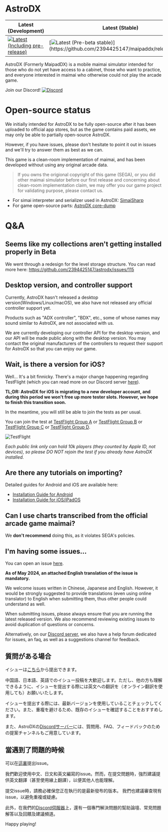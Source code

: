 # AstroDX

| Latest (Development) | Latest (Stable) |
|----------------------|-----------------|
| [![Latest (Including pre-release)](https://img.shields.io/github/v/release/2394425147/astrodx?include_prereleases&sort=date)](https://github.com/2394425147/maipaddx/releases/latest) | [![Latest (Pre-beta stable)](https://img.shields.io/github/v/release/2394425147/astrodx?include_prereleases&sort=date&filter=*beta.pre*)](https://github.com/2394425147/maipaddx/releases/latest) |

AstroDX (Formerly MaipadDX) is a mobile maimai simulator intended for those who do not yet have access to a cabinet, those who want to practice, and everyone interested in maimai who otherwise could not play the arcade game.

Join our Discord! [![Discord](https://dcbadge.vercel.app/api/server/6fpETgpvjZ?style=flat)](https://discord.gg/6fpETgpvjZ)  

# Open-source status

We initially intended for AstroDX to be fully open-source after it has been uploaded to official app stores, but as the game contains paid assets, we may only be able to partially open-source AstroDX.

However, if you have issues, please don't hesitate to point it out in issues and we'll try to answer them as best as we can.

This game is a clean-room implementation of maimai, and has been developed without using any original arcade data.
> If you owns the origional copyright of this game (SEGA), or you did other maimai simulator before our first release and concerning about clean-room implementation claim, we may offer you our game project for validating purpose, please contact us.
- For simai interpreter and serializer used in AstroDX: [SimaiSharp](https://github.com/reflektone-games/SimaiSharp)
- For game open-source parts: [AstroDX core-dump](https://github.com/2394425147/maipaddx/tree/main/core-dump)

# Q&A

## Seems like my collections aren't getting installed properly in Beta

We went through a redesign for the level storage structure. You can read more here: https://github.com/2394425147/astrodx/issues/115

## Desktop version, and controller support

Currently, AstroDX hasn't released a desktop version(Windows/Linux/macOS), we also have not released any official controller support yet.

Products such as "ADX controller", "BDX", etc., some of whose names may sound similar to AstroDX, are not associated with us.

We are currently developing our controller API for the desktop version, and our API will be made public along with the desktop version. You may contact the original manufacturers of the controllers to request their support for AstroDX so that you can enjoy our game.

## Wait, is there a version for iOS?
Well... It's a bit finnicky. There's a major change happening regarding TestFlight (which you can read more on our Discord server [here](https://discord.com/channels/892807792996536453/1210127565986205726/1238882652040200373)).

**TL;DR: AstroDX for iOS is migrating to a new developer account, and during this period we won't free up more tester slots. However, we hope to finish this transition soon.**

In the meantime, you will still be able to join the tests as per usual.

You can join the test at [TestFlight Group A](https://testflight.apple.com/join/rACTLjPL) or [TestFlight Group B](https://testflight.apple.com/join/ocj3yptn) or [TestFlight Group C](https://testflight.apple.com/join/CuMxZE2M) or [TestFlight Group D](https://testflight.apple.com/join/T6qKfV6f).

![TestFlight](https://img.shields.io/github/downloads/2394425147/maipaddx/total?label=TestFlight)

*Each public link only can hold 10k players (they counted by Apple ID, not devices), so please DO NOT rejoin the test if you already have AstroDX installed.*

## Are there any tutorials on importing?

Detailed guides for Android and iOS are available here:
- [Installation Guide for Android](https://sht.moe/adx-android)
- [Installation Guide for iOS/iPadOS](https://rentry.org/adx_ios)

## Can I use charts transcribed from the official arcade game maimai?

We **don't recommend** doing this, as it violates SEGA's policies.

## I'm having some issues...

You can open an issue [here](https://github.com/2394425147/maipaddx/issues).

**As of May 2024, an attached English translation of the issue is mandatory.**

We welcome issues written in Chinese, Japanese and English. However, it would be strongly suggested to provide translations (even using online translator) to English when submitting them, thus other people could understand as well.

When submitting issues, please always ensure that you are running the latest released version. We also recommend reviewing existing issues to avoid duplication of questions or concerns.

Alternatively, on our [Discord server](https://discord.gg/6fpETgpvjZ), we also have a help forum dedicated for issues, an faq, as well as a suggestions channel for feedback.

## 質問がある場合

イシューは[こちら](https://github.com/2394425147/maipaddx/issues)から提出できます。

中国語、日本語、英語でのイシュー投稿を大歓迎します。ただし、他の方も理解できるように、イシューを提出する際には英文への翻訳を（オンライン翻訳を使用しても）お願いいたします。

イシューを提出する際には、最新バージョンを使用していることチェックしてください。また、重複を避けるため、既存のイシューを確認することをおすすめします。

また、AstroDXの[Discordサーバー](https://discord.gg/6fpETgpvjZ)には、質問用、FAQ、フィードバックのための提案チャンネルもご用意しています。

## 當遇到了問題的時候

可以在[這裏](https://github.com/2394425147/maipaddx/issues)提出issue。

我們歡迎使用中文、日文和英文編寫的issue。然而，在提交問題時，強烈建議提供英文翻譯（甚至使用線上翻譯），以便其他人也能理解。

提交issue時，請務必確保您正在執行的是最新發布的版本。 我們也建議審查現有issue，以避免重複或疑慮。

此外，在我們的[Discord伺服器](https://discord.gg/6fpETgpvjZ)上，還有一個專門解決問題的幫助論壇、常見問題解答以及回饋及建議頻道。

Happy playing!
